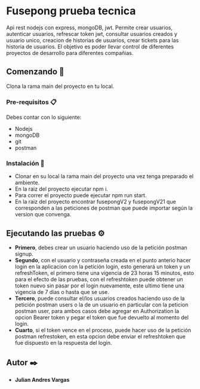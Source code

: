 # Fusepong prueba tecnica

Api rest nodejs con express, mongoDB, jwt. Permite crear usuarios, autenticar usuarios, refrescar token jwt, consultar usuarios creados y usuario unico, creacion de historias de usuarios, crear tickets para las historia de usuarios.
El objetivo es poder llevar control de diferentes proyectos de desarrollo para diferentes compañias.

## Comenzando 🚀

Clona la rama main del proyecto en tu local.

### Pre-requisitos 📋

Debes contar con lo siguiente:
 * Nodejs
 * mongoDB
 * git
 * postman

### Instalación 🔧

* Clonar en su local la rama main del proyecto una vez tenga preparado el ambiente.
* En la raiz del proyecto ejecutar npm i.
* Para correr el proyecto puede ejecutar npm run start.
* En la raiz del proyecto encontrar fusepongV2 y fusepongV21 que corresponden a las peticiones de postman que puede importar según la version que convenga.


## Ejecutando las pruebas ⚙️

* **Primero**, debes crear un usuario haciendo uso de la petición postman signup.
* **Segundo**, con el usuario y contraseña creada en el punto anterio hacer login en la aplicacion con la petición login, esto generará un token y un refreshToken, el primero tiene una vigencia de 23 horas 15 minutos, esto para el efecto de las pruebas, con el refreshtoken puede obtener un token nuevo sin pasar por el login nuevamente, este ultimo tiene una vigencia de 7 dias o hasta que se use.
* **Tercero**, puede consultar el/los usuarios creados haciendo uso de la petición postman users o la de un usuario en particular con la peticion postman user, para ambos casos debe agregar en Authorization la opcion Bearer token y pegar el token que fue devuelto al momento del login.
* **Cuarto**, si el token vence en el proceso, puede hacer uso de la petición postman refrestoken, en esta opcion debe enviar el refreshtoken que fue dispuesto en la respuesta del login.


## Autor ✒️

* **Julian Andres Vargas**
